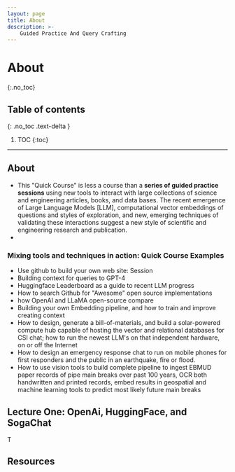 ```yaml
---
layout: page
title: About
description: >-
    Guided Practice And Query Crafting
---
```


# About
{:.no_toc}

## Table of contents
{: .no_toc .text-delta }

1. TOC
{:toc}

---

## About

- This "Quick Course" is less a course than a **series of guided practice sessions** using new tools to interact with large collections of science and engineering articles, books, and data bases. The recent emergence of Large Language Models [LLM], computational vector embeddings of questions and styles of exploration, and new, emerging techniques of validating these interactions suggest a new style of scientific and engineering research and publication.
- 
### Mixing tools and techniques in action: Quick Course Examples
- Use github to build your own web site: Session 
- Building context for queries to GPT-4
- Huggingface Leaderboard as a guide to recent LLM progress
- How to search Github for "Awesome" open source implementations
- how OpenAI and LLaMA open-source compare
- Building your own Embedding pipeline, and how to train and improve creating context
- How to design, generate a bill-of-materials, and build a solar-powered compute hub capable of hosting the vector and relational databases for CSI chat; how to run the newest LLM's on that independent hardware, on or off the Internet
- How to design an emergency response chat to run on mobile phones for first responders and the public in an earthquake, fire or flood.
- How to use vision tools to build complete pipeline to ingest EBMUD paper records of pipe main breaks over past 100 years, OCR both handwritten and printed records, embed results in geospatial and machine learning tools to predict most likely future main breaks
## Lecture One: OpenAi, HuggingFace, and SogaChat

T
## Resources



